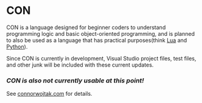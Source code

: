 # CON
CON is a language designed for beginner coders to understand programming logic and basic object-oriented programming,
and is planned to also be used as a language that has practical purposes(think [Lua](https://www.lua.org/) and [Python](https://www.python.org/)).

Since CON is currently in development, Visual Studio project files, test files, and other junk will be included with these current updates.

### **_CON is also not currently usable at this point!_**

See [connorwojtak.com](https://connorwojtak.com/source_code/con_lang.php") for details.
